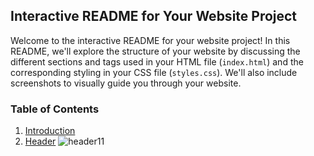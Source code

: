 ## Interactive README for Your Website Project

Welcome to the interactive README for your website project! In this README, we'll explore the structure of your website by discussing the different sections 
and tags used in your HTML file (`index.html`) and the corresponding styling in your CSS file (`styles.css`). We'll also include screenshots to visually guide
you through your website.

### Table of Contents
1. [Introduction](#introduction)
2. [Header](#header)
 ![header11](https://github.com/shah9380/project-Aria/assets/130676464/a5433edc-05ef-453d-a862-4f77882aeb2d)
